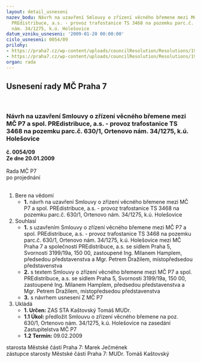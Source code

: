 ```yaml
---
layout: detail_usneseni
nazev_bodu: Návrh na uzavření Smlouvy o zřízení věcného břemene mezi MČ P7 a spol.
  PREdistribuce, a.s. - provoz trafostanice TS 3468 na pozemku parc.č. 630/1, Ortenovo
  nám. 34/1275, k.ú. Holešovice
datum_vzniku_usneseni: '2009-01-20 00:00:00'
cislo_usneseni: 0054/09
prilohy:
- https://praha7.cz/wp-content/uploads/councilResolution/Resolutions/19361/3-usn.085.doc
- https://praha7.cz/wp-content/uploads/councilResolution/Resolutions/19361/3-v%c4%9bcn%c3%a9_b%c5%99emeno_ts_ortenovo_n.34_z.doc
organ: rada
---
```

<div id="ucUsn_pList" class="usn">
	<span><h2>Usnesení rady MČ Praha 7 </h2>
<br></span><div class="standBody">
<span><h3>Návrh na uzavření Smlouvy o zřízení věcného břemene mezi MČ P7 a spol. PREdistribuce, a.s. - provoz trafostanice TS 3468 na pozemku parc.č. 630/1, Ortenovo nám. 34/1275, k.ú. Holešovice</h3></span><div class="center">
		<strong>č. 0054/09</strong><br>
	</div>
<div class="center">
		<strong>Ze dne 20.01.2009</strong><br><br>
	</div>Rada MČ P7<br> po projednání<br><br><ol>
<li>Bere na vědomí<ul><li>
<strong>1.</strong> návrh na uzavření Smlouvy o zřízení věcného břemene mezi MČ P7 a             spol. PREdistribuce, a.s. - provoz trafostanice TS 3468 na pozemku parc.č. 630/1, Ortenovo nám. 34/1275, k.ú. Holešovice</li></ul>
</li>
<li>Souhlasí<ul>
<li>
<strong>1.</strong> s uzavřením Smlouvy o zřízení věcného břemene mezi MČ P7 a spol. PREdistribuce, a.s. - provoz trafostanice TS 3468 na pozemku parc.č. 630/1, Ortenovo nám. 34/1275, k.ú. Holešovice mezi MČ Praha 7 a společností          PREdistribuce, a.s. se sídlem Praha 5, Svornosti 3199/19a, 150 00, zastoupené Ing. Milanem Hamplem, předsedou představenstva a Mgr. Petrem Dražilem, místopředsedou představenstva</li>
<li>
<strong>2.</strong> s textem Smlouvy o zřízení věcného břemene mezi MČ P7 a spol. PREdistribuce, a.s. se sídlem Praha 5, Svornosti 3199/19a, 150 00,  zastoupené Ing. Milanem Hamplem, předsedou představenstva a Mgr. Petrem Dražilem, místopředsedou představenstva</li>
<li>
<strong>3.</strong> s návrhem usnesení Z MČ P7</li>
</ul>
</li>
<li>Ukládá<ul>
<li>
<strong>1. Určen: </strong>ZAS STA Kaštovský Tomáš MUDr.</li>
<li>
<strong>1.1 Úkol: </strong>předložit Smlouvu o zřízení věcného břemene na poz. 630/1, Ortenovo nám. 34/1275, k.ú. Holešovice na zasedání Zastupitelstva MČ P7</li>
<li>
<strong>1.2 Termín: </strong>09.02.2009</li>
</ul>
</li>
</ol>starosta Městské části Praha 7: Marek Ječmének<br>zástupce starosty Městské části Praha 7: MUDr. Tomáš Kaštovský 
</div>
</div>